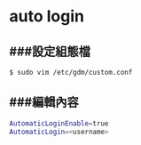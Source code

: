 # auto login

<script type="text/javascript" src="../js/general.js"></script>

###設定組態檔
---

```Bash
$ sudo vim /etc/gdm/custom.conf
```

###編輯內容
---

```Bash
AutomaticLoginEnable=true
AutomaticLogin=<username>
```
